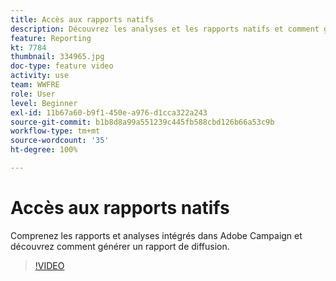 ```yaml
---
title: Accès aux rapports natifs
description: Découvrez les analyses et les rapports natifs et comment générer un rapport de diffusion.
feature: Reporting
kt: 7784
thumbnail: 334965.jpg
doc-type: feature video
activity: use
team: WWFRE
role: User
level: Beginner
exl-id: 11b67a60-b9f1-450e-a976-d1cca322a243
source-git-commit: b1b8d8a99a551239c445fb588cbd126b66a53c9b
workflow-type: tm+mt
source-wordcount: '35'
ht-degree: 100%

---
```


# Accès aux rapports natifs

Comprenez les rapports et analyses intégrés dans Adobe Campaign et découvrez comment générer un rapport de diffusion.

>[!VIDEO](https://video.tv.adobe.com/v/334965?quality=12&learn=on)
